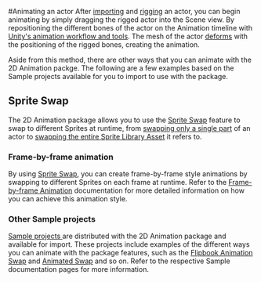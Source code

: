#Animating an actor
After [importing](PreparingArtwork.md) and [rigging](CharacterRig.md) an actor, you can begin animating by simply dragging the rigged actor into the Scene view. By repositioning the different bones of the actor on the Animation timeline with [Unity's animation workflow and tools](https://docs.unity3d.com/Manual/AnimationSection.html). The mesh of the actor [deforms](SpriteSkin.md) with the positioning of the rigged bones, creating the animation.

Aside from this method, there are other ways that you can animate with the 2D Animation packge. The following are a few examples based on the Sample projects available for you to import to use with the package.

## Sprite Swap
The 2D Animation package allows you to use the [Sprite Swap](SpriteSwapIntro.md) feature to swap to different Sprites at runtime, from [swapping only a single part](CharacterParts.md) of an actor to [swapping the entire Sprite Library Asset](SLASwap.md) it refers to.

### Frame-by-frame animation
By using [Sprite Swap](SpriteSwapIntro.md), you can create frame-by-frame style animations by swapping to different Sprites on each frame at runtime. Refer to the [Frame-by-frame Animation](FFanimation.md) documentation for more detailed information on how you can achieve this animation style.

### Other Sample projects
[Sample projects ](Examples.md) are distributed with the 2D Animation package and available for import. These projects include examples of the different ways you can animate with the package features, such as the [Flipbook Animation Swap](ex-sprite-swap.md#flipbook-animation-swap) and [Animated Swap](ex-sprite-swap.md#animated-swap) and so on. Refer to the respective Sample documentation pages for more information.
